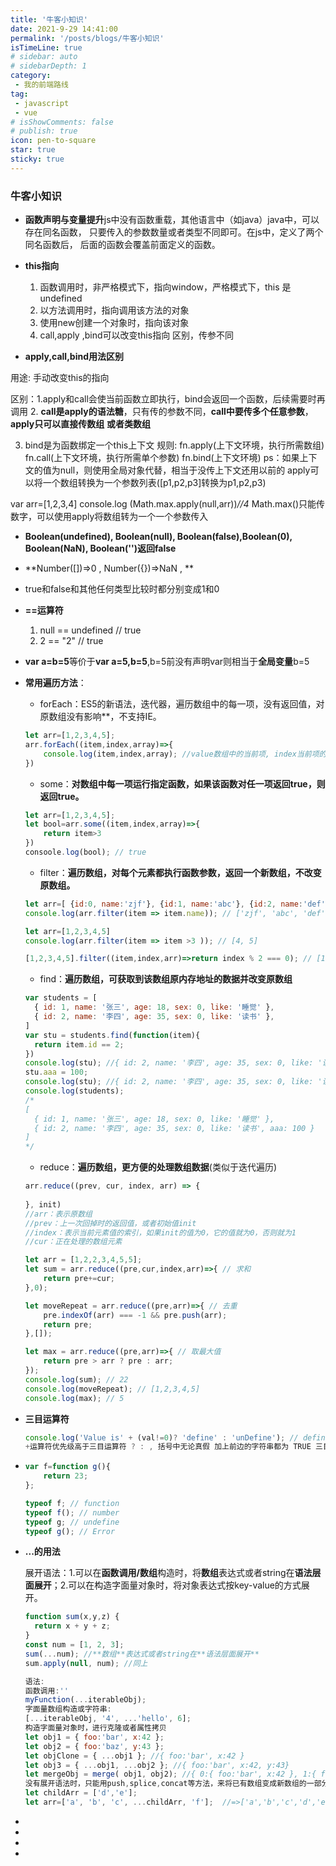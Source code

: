 ```yaml
---
title: '牛客小知识'
date: 2021-9-29 14:41:00
permalink: '/posts/blogs/牛客小知识'
isTimeLine: true
# sidebar: auto
# sidebarDepth: 1
category:
 - 我的前端路线
tag:
 - javascript
 - vue
# isShowComments: false
# publish: true
icon: pen-to-square
star: true
sticky: true
---
```


### 牛客小知识

* **函数声明与变量提升**js中没有函数重载，其他语言中（如java）java中，可以存在同名函数，
  只要传入的参数数量或者类型不同即可。在js中，定义了两个同名函数后，
  后面的函数会覆盖前面定义的函数。
  
* **this指向**
  1. 函数调用时，非严格模式下，指向window，严格模式下，this 是undefined 
  2. 以方法调用时，指向调用该方法的对象 
  3. 使用new创建一个对象时，指向该对象 
  4. call,apply ,bind可以改变this指向 区别，传参不同


* **apply,call,bind用法区别**

用途: 手动改变this的指向

区别：1.apply和call会使当前函数立即执行，bind会返回一个函数，后续需要时再调用
2. **call是apply的语法糖**，只有传的参数不同，**call中要传多个任意参数**，**apply只可以直接传数组** **或者类数组**

3. bind是为函数绑定一个this上下文
    规则: fn.apply(上下文环境，执行所需数组)
    fn.call(上下文环境，执行所需单个参数)
    fn.bind(上下文环境)
    ps：如果上下文的值为null，则使用全局对象代替，相当于没传上下文还用以前的
    apply可以将一个数组转换为一个参数列表([p1,p2,p3]转换为p1,p2,p3)

  var arr=[1,2,3,4]
    console.log (Math.max.apply(null,arr))*//4*
  Math.max()只能传数字，可以使用apply将数组转为一个一个参数传入


* **Boolean(undefined), Boolean(null), Boolean(false),Boolean(0), Boolean(NaN), Boolean('')返回false**
* **Number([])=>0 , Number({})=>NaN , **
* true和false和其他任何类型比较时都分别变成1和0
* **==运算符**
  1. null == undefined  // true
  2. 2 == "2" // true


* **var a=b=5**等价于**var a=5,b=5**,b=5前没有声明var则相当于**全局变量**b=5

* **常用遍历方法**：

  * forEach：ES5的新语法，迭代器，遍历数组中的每一项，没有返回值，对原数组没有影响**，不支持IE。

  ```js
  let arr=[1,2,3,4,5];
  arr.forEach((item,index,array)=>{
      console.log(item,index,array); //value数组中的当前项, index当前项的索引, array原始数组
  })
  ```

  * some：**对数组中每一项运行指定函数，如果该函数对任一项返回true，则返回true。**

  ```js
  let arr=[1,2,3,4,5];
  let bool=arr.some((item,index,array)=>{
      return item>3
  })
  consoole.log(bool); // true
  ```

  * filter：**遍历数组，对每个元素都执行函数参数，返回一个新数组，不改变原数组。**

  ```js
  let arr=[ {id:0, name:'zjf'}, {id:1, name:'abc'}, {id:2, name:'def'} ];
  console.log(arr.filter(item => item.name)); // ['zjf', 'abc', 'def']
  
  let arr=[1,2,3,4,5]
  console.log(arr.filter(item => item >3 )); // [4, 5]
  
  [1,2,3,4,5].filter((item,index,arr)=>return index % 2 === 0); // [1,3,5]
  ```
  
  * find：**遍历数组，可获取到该数组原内存地址的数据并改变原数组**
  
  ```js
  var students = [
    { id: 1, name: '张三', age: 18, sex: 0, like: '睡觉' },
    { id: 2, name: '李四', age: 35, sex: 0, like: '读书' },
  ]
  var stu = students.find(function(item){
    return item.id == 2;
  })
  console.log(stu); //{ id: 2, name: '李四', age: 35, sex: 0, like: '读书' }
  stu.aaa = 100;
  console.log(stu); //{ id: 2, name: '李四', age: 35, sex: 0, like: '读书', aaa: 100 }
  console.log(students);
  /*
  [
    { id: 1, name: '张三', age: 18, sex: 0, like: '睡觉' },
    { id: 2, name: '李四', age: 35, sex: 0, like: '读书', aaa: 100 }
  ]
  */
  ```
  
  
  
  * reduce：**遍历数组，更方便的处理数组数据**(类似于迭代遍历)
  
  ```js
  arr.reduce((prev, cur, index, arr) => {
   
  }, init)
  //arr：表示原数组
  //prev：上一次回掉时的返回值，或者初始值init
  //index：表示当前元素值的索引，如果init的值为0，它的值就为0，否则就为1
  //cur：正在处理的数组元素
  
  let arr = [1,2,2,3,4,5,5];
  let sum = arr.reduce((pre,cur,index,arr)=>{ // 求和
      return pre+=cur;
  },0);
  
  let moveRepeat = arr.reduce((pre,arr)=>{ // 去重
      pre.indexOf(arr) === -1 && pre.push(arr);
      return pre;
  },[]);
  
  let max = arr.reduce((pre,arr)=>{ // 取最大值
      return pre > arr ? pre : arr;
  });
  console.log(sum); // 22
  console.log(moveRepeat); // [1,2,3,4,5]
  console.log(max); // 5
  ```


* **三目运算符**

  ```js
  console.log('Value is' + (val!=0)? 'define' : 'unDefine'); // define
  +运算符优先级高于三目运算符 ? : , 括号中无论真假 加上前边的字符串都为 TRUE 三目运算为TRUE是 输出 define
  ```


* ```js
  var f=function g(){
      return 23;
  };
  
  typeof f; // function
  typeof f(); // number
  typeof g; // undefine
  typeof g(); // Error
  ```

* **...的用法**

  展开语法：1.可以在**函数调用/数组**构造时，将**数组**表达式或者string在**语法层面展开**；2.可以在构造字面量对象时，将对象表达式按key-value的方式展开。

  ```js
  function sum(x,y,z) {
    return x + y + z;  
  }
  const num = [1, 2, 3];
  sum(...num); //**数组**表达式或者string在**语法层面展开**
  sum.apply(null, num); //同上
  
  语法:
  函数调用:''
  myFunction(...iterableObj);
  字面量数组构造或字符串:
  [...iterableObj, '4', ...'hello', 6];
  构造字面量对象时，进行克隆或者属性拷贝
  let obj1 = { foo:'bar', x:42 };
  let obj2 = { foo:'baz', y:43 };
  let objClone = { ...obj1 }; //{ foo:'bar', x:42 }
  let obj3 = { ...obj1, ...obj2 }; //{ foo:'bar', x:42, y:43}
  let mergeObj = merge( obj1, obj2); //{ 0:{ foo:'bar', x:42 }, 1:{ foo:'baz', y:43 }}
  没有展开语法时，只能用push,splice,concat等方法，来将已有数组变成新数组的一部分
  let childArr = ['d','e'];
  let arr=['a', 'b', 'c', ...childArr, 'f'];  //=>['a','b','c','d','e','f']
  
  ```

* 

* 

* 

* 
